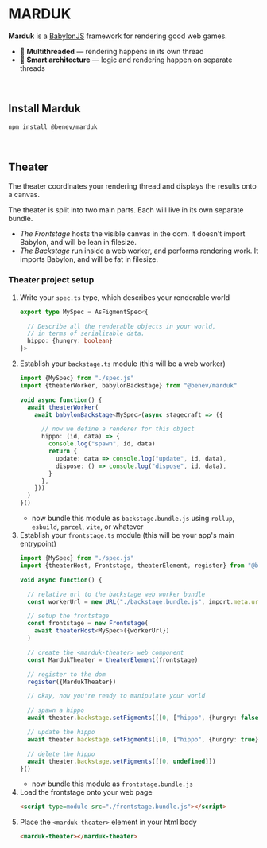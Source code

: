 
# MARDUK

**Marduk** is a [BabylonJS](https://www.babylonjs.com/) framework for rendering good web games.
- 🧵 **Multithreaded** — rendering happens in its own thread
- 🎳 **Smart architecture** — logic and rendering happen on separate threads

<br/>

## Install Marduk

```sh
npm install @benev/marduk
```

<br/>

## Theater

The theater coordinates your rendering thread and displays the results onto a canvas.

The theater is split into two main parts. Each will live in its own separate bundle.
- *The Frontstage* hosts the visible canvas in the dom. It doesn't import Babylon, and will be lean in filesize.
- *The Backstage* run inside a web worker, and performs rendering work. It imports Babylon, and will be fat in filesize.

### Theater project setup
1. Write your `spec.ts` type, which describes your renderable world
    ```ts
    export type MySpec = AsFigmentSpec<{

      // Describe all the renderable objects in your world,
      // in terms of serializable data.
      hippo: {hungry: boolean}
    }>
    ```
1. Establish your `backstage.ts` module (this will be a web worker)
    ```ts
    import {MySpec} from "./spec.js"
    import {theaterWorker, babylonBackstage} from "@benev/marduk"

    void async function() {
      await theaterWorker(
        await babylonBackstage<MySpec>(async stagecraft => ({

          // now we define a renderer for this object
          hippo: (id, data) => {
            console.log("spawn", id, data)
            return {
              update: data => console.log("update", id, data),
              dispose: () => console.log("dispose", id, data),
            }
          },
        }))
      )
    }()
    ```
    - now bundle this module as `backstage.bundle.js` using `rollup`, `esbuild`, `parcel`, `vite`, or whatever
1. Establish your `frontstage.ts` module (this will be your app's main entrypoint)
    ```ts
    import {MySpec} from "./spec.js"
    import {theaterHost, Frontstage, theaterElement, register} from "@benev/marduk/x/theater/index.js"

    void async function() {

      // relative url to the backstage web worker bundle
      const workerUrl = new URL("./backstage.bundle.js", import.meta.url)

      // setup the frontstage
      const frontstage = new Frontstage(
        await theaterHost<MySpec>({workerUrl})
      )

      // create the <marduk-theater> web component
      const MardukTheater = theaterElement(frontstage)

      // register to the dom
      register({MardukTheater})

      // okay, now you're ready to manipulate your world

      // spawn a hippo
      await theater.backstage.setFigments([[0, ["hippo", {hungry: false}]]])

      // update the hippo
      await theater.backstage.setFigments([[0, ["hippo", {hungry: true}]]])

      // delete the hippo
      await theater.backstage.setFigments([[0, undefined]])
    }()
    ```
    - now bundle this module as `frontstage.bundle.js`
1. Load the frontstage onto your web page
    ```html
    <script type=module src="./frontstage.bundle.js"></script>
    ```
1. Place the `<marduk-theater>` element in your html body
    ```html
    <marduk-theater></marduk-theater>
    ```

